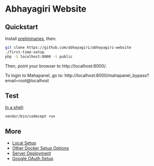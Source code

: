 # Abhayagiri Website

## Quickstart

Install [preliminaries](README.Setup.md), then:

```sh
git clone https://github.com/abhayagiri/abhayagiri-website
./first-time-setup
php -S localhost:8000 -t public
```

Then, point your browser to http://localhost:8000/.

To login to Mahapanel, go to: http://localhost:8000/mahapanel_bypass?email=root@localhost

## Test

[In a shell](README.Docker.md#shell):

```
vendor/bin/codecept run
```

## More

- [Local Setup](README.Setup.md)
- [Other Docker Setup Options](README.Docker.md)
- [Server Deployment](README.Deploy.md)
- [Google OAuth Setup](README.Setup.md#google-oauth)
